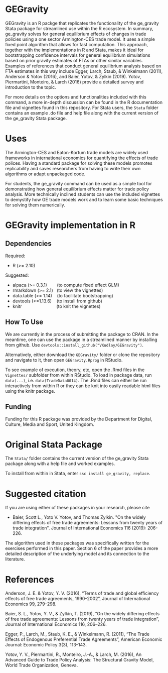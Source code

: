 # GEGravity

GEGravity is an R packge that replicates the functionality of the ge_gravity Stata package for streamlined use within the R ecosystem. In summary, ge_gravity solves for general equilibrium effects of changes in trade policies using a one sector Armington-CES trade model. It uses a simple fixed point algorithm that allows for fast computation. This approach, together with the implementations in R and Stata, makes it ideal for bootstrapping confidence intervals for general equilibrium simulations based on prior gravity estimates of FTAs or other similar variables. Examples of references that conduct general equilibrium analysis based on FTA estimates in this way include Egger, Larch, Staub, & Winkelmann (2011), Anderson & Yotov (2016), and Baier, Yotov, & Zylkin (2019). Yotov, Piermartini, Monteiro, & Larch (2016) provide a detailed survey and introduction to the topic.

For more details on the options and functionalities included with this command, a more in-depth discussion can be found in the R documentation file and vignettes found in this repository. For Stata users, the `Stata` folder contains an example .do file and help file along with the current version of the ge_gravity Stata package. 

# Uses

The Armington-CES and Eaton-Kortum trade models are widely used frameworks in international economics for quantifying the effects of trade polices. Having a standard package for solving these models promotes replicability and saves researchers from having to write their own algorithms or adapt unpackaged code.

For students, the ge_gravity command can be used as a simple tool for demonstrating how general equilibrium effects matter for trade policy analysis. More technically inclined students can use the included vignettes to demystify how GE trade models work and to learn some basic techniques for solving them numerically.
  

# GEGravity implementation in R

## Dependencies

Required:  
- R (>= 2.10)  

Suggested:  
- alpaca (>= 0.3.1)   &nbsp;&nbsp;&nbsp;&nbsp;&nbsp;&nbsp; (to compute fixed effect GLM)  
- rmarkdown (>= 2.1)  &nbsp; (to view the vignettes)  
- data.table (>= 1.14)       &nbsp;&nbsp; (to facilitate bootstrapping)  
- devtools (>=1.13.6)  &nbsp;&nbsp;&nbsp;(to install from github)  
- knitr                &nbsp; &nbsp; &nbsp; &nbsp; &nbsp; &nbsp; &nbsp; &nbsp; &nbsp; &nbsp; &nbsp; &nbsp; &nbsp; &nbsp;(to knit the vignettes)  

## How To Use
We are currently in the process of submitting the package to CRAN. In the meantime, one can use the package in a streamlined manner by installing from github. Use `devtools::install_github("VKudlay/GEGravity")`.

Alternatively, either download the `GEGravity/` folder or clone the repository and navigate to it, then open `GEGravity.Rprog` in RStudio.

To see example of execution, theory, etc, open the .Rmd files in the `Vignettes/` subfolder from within RStudio. To load in package data, run `data(...)`, i.e. `data(TradeData0014)`. The .Rmd files can either be run interactively from within R or they can be knit into easily readable html files using the knitr package.

## Funding
Funding for this R package was provided by the Department for Digital, Culture, Media and Sport, United Kingdom.

# Original Stata Package
The `Stata/` folder contains the current version of the ge_gravity Stata package along with a help file and worked examples.

To install from within in Stata, enter `ssc install ge_gravity, replace`.

# Suggested citation

If you are using either of these packages in your research, please cite

- Baier, Scott L., Yoto V. Yotov, and Thomas Zylkin. "On the widely
differing effects of free trade agreements: Lessons from twenty years
of trade integration". Journal of International Economics
116 (2019): 206-226.

The algorithm used in these packages was specifically written for the
exercises performed in this paper. Section 6 of the paper provides
a more detailed description of the underlying model and its connection
to the literature.


# References
Anderson, J. E. & Yotov, Y. V. (2016), “Terms of trade and global efficiency effects of free trade agreements, 1990–2002”, Journal of International Economics 99, 279–298.

Baier, S. L., Yotov, Y. V., & Zylkin, T. (2019), “On the widely differing effects of free trade agreements: Lessons from twenty years of trade integration”, Journal of International Economics 116, 206–226.

Egger, P., Larch, M., Staub, K. E., & Winkelmann, R. (2011), “The Trade Effects of Endogenous Preferential Trade Agreements”, American Economic Journal: Economic Policy 3(3), 113–143.

Yotov, Y. V., Piermartini, R., Monteiro, J.-A., & Larch, M. (2016), An Advanced Guide to Trade Policy Analysis:  The Structural Gravity Model, World Trade Organization, Geneva.
